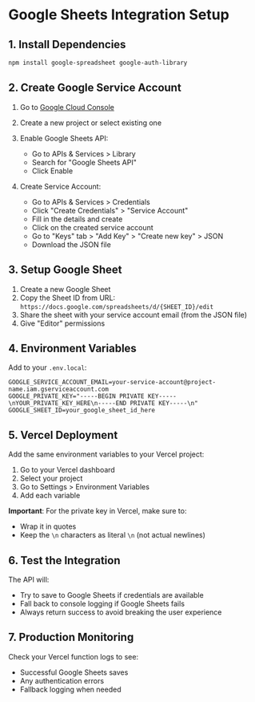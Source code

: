 # Google Sheets Integration Setup

## 1. Install Dependencies

```bash
npm install google-spreadsheet google-auth-library
```

## 2. Create Google Service Account

1. Go to [Google Cloud Console](https://console.cloud.google.com/)
2. Create a new project or select existing one
3. Enable Google Sheets API:
   - Go to APIs & Services > Library
   - Search for "Google Sheets API"
   - Click Enable

4. Create Service Account:
   - Go to APIs & Services > Credentials
   - Click "Create Credentials" > "Service Account"
   - Fill in the details and create
   - Click on the created service account
   - Go to "Keys" tab > "Add Key" > "Create new key" > JSON
   - Download the JSON file

## 3. Setup Google Sheet

1. Create a new Google Sheet
2. Copy the Sheet ID from URL: `https://docs.google.com/spreadsheets/d/{SHEET_ID}/edit`
3. Share the sheet with your service account email (from the JSON file)
4. Give "Editor" permissions

## 4. Environment Variables

Add to your `.env.local`:

```env
GOOGLE_SERVICE_ACCOUNT_EMAIL=your-service-account@project-name.iam.gserviceaccount.com
GOOGLE_PRIVATE_KEY="-----BEGIN PRIVATE KEY-----\nYOUR_PRIVATE_KEY_HERE\n-----END PRIVATE KEY-----\n"
GOOGLE_SHEET_ID=your_google_sheet_id_here
```

## 5. Vercel Deployment

Add the same environment variables to your Vercel project:

1. Go to your Vercel dashboard
2. Select your project
3. Go to Settings > Environment Variables
4. Add each variable

**Important**: For the private key in Vercel, make sure to:
- Wrap it in quotes
- Keep the `\n` characters as literal `\n` (not actual newlines)

## 6. Test the Integration

The API will:
- Try to save to Google Sheets if credentials are available
- Fall back to console logging if Google Sheets fails
- Always return success to avoid breaking the user experience

## 7. Production Monitoring

Check your Vercel function logs to see:
- Successful Google Sheets saves
- Any authentication errors
- Fallback logging when needed
